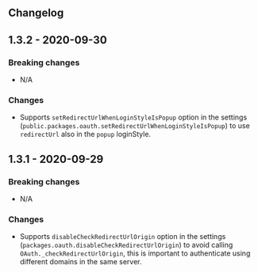 ## Changelog

## 1.3.2 - 2020-09-30
### Breaking changes
- N/A

### Changes
- Supports `setRedirectUrlWhenLoginStyleIsPopup` option in the settings (`public.packages.oauth.setRedirectUrlWhenLoginStyleIsPopup`) to use `redirectUrl` also in the `popup` loginStyle.


## 1.3.1 - 2020-09-29
### Breaking changes
- N/A

### Changes
- Supports `disableCheckRedirectUrlOrigin` option in the settings (`packages.oauth.disableCheckRedirectUrlOrigin`) to avoid calling `OAuth._checkRedirectUrlOrigin`, this is important to authenticate using different domains in the same server.
